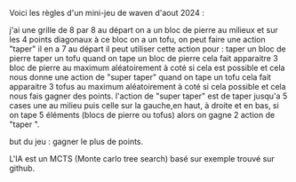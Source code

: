 ﻿Voici les règles d'un mini-jeu de waven d'aout 2024 :

j'ai une grille de 8 par 8 au départ on a un bloc de pierre au milieux et sur les 4 points diagonaux à ce bloc on a un tofu, on peut faire une action "taper" il en a 7 au départ il peut utiliser cette action pour :
taper un bloc de pierre 
taper un tofu
quand on tape un bloc de pierre cela fait apparaitre 3 bloc de pierre au maximum aléatoirement à coté si cela est possible et cela nous donne une action de "super taper" 
quand on tape un tofu cela fait apparaitre 3 tofus au maximum aléatoirement à coté si cela possible et cela nous fais gagner des points.
l'action de "super taper" est de taper jusqu'a 5 cases une au milieu puis celle sur la gauche,en haut, à droite et en bas, si on tape 5 éléments (blocs de pierre ou tofus) alors on gagne 2 action de "taper ". 

but du jeu : gagner le plus de points.

L'IA est un MCTS (Monte carlo tree search) basé sur exemple trouvé sur github.